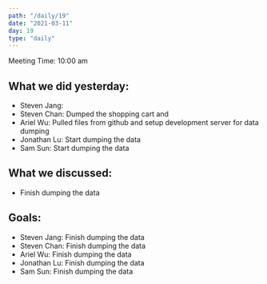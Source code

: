 ```yaml
---
path: "/daily/19"
date: "2021-03-11"
day: 19
type: "daily"
---
```


<!-- Output copied to clipboard! -->


Meeting Time: 10:00 am


## What we did yesterday:



*   Steven Jang: 
*   Steven Chan: Dumped the shopping cart and 
*   Ariel Wu: Pulled files from github and setup development server for data dumping
*   Jonathan Lu: Start dumping the data
*   Sam Sun: Start dumping the data


## What we discussed:



*   Finish dumping the data


## Goals:



*   Steven Jang: Finish dumping the data
*   Steven Chan: Finish dumping the data
*   Ariel Wu: Finish dumping the data
*   Jonathan Lu: Finish dumping the data
*   Sam Sun: Finish dumping the data